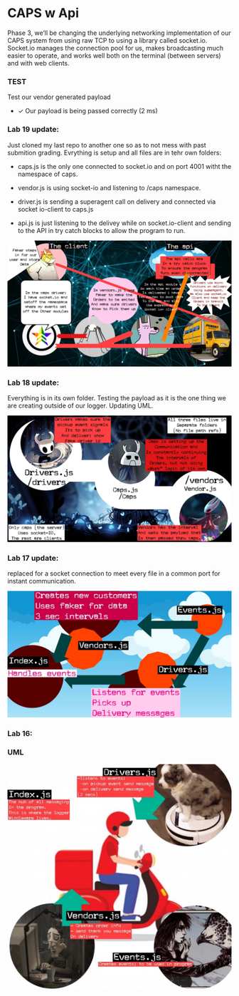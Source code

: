 # CAPS w Api

Phase 3, we’ll be changing the underlying networking implementation of our CAPS system from using raw TCP to using a library called socket.io. Socket.io manages the connection pool for us, makes broadcasting much easier to operate, and works well both on the terminal (between servers) and with web clients.

### TEST

  Test our vendor generated payload
-    ✓ Our payload is being passed correctly (2 ms)

### Lab 19 update:

Just cloned my last repo to another one so as to not mess with past submition grading. Evrything is setup and all files are in tehr own folders:

- caps.js is the only one connected to socket.io and on port 4001 witht the namespace of caps.

- vendor.js is using socket-io and listening to /caps namespace.

- driver.js is sending a superagent call on delivery and connected via socket io-client to caps.js

- api.js is just listening to the delivey while on socket.io-client and sending to the API in try catch blocks to allow the program to run.

![UML](https://github.com/401Repo/CAPSWAPI/blob/main/Image%20from%20iOS%20(7).jpg)

### Lab 18 update:

Everything is in its own folder. Testing the payload as it is the one thing we are creating outside of our logger. Updating UML.

![uml](https://github.com/401Repo/CAPS-REFACTOR/blob/main/Image%20from%20iOS%20(6).jpg)

### Lab 17 update:

replaced for a socket connection to meet every file in a common port for instant communication. 

![uml](https://github.com/401Repo/CAPS/blob/main/Image%20from%20iOS%20(5).jpg)

### Lab 16: 

### UML

![uml](https://github.com/401Repo/CAPS/blob/main/Image%20from%20iOS%20(4).jpg?raw=true)
